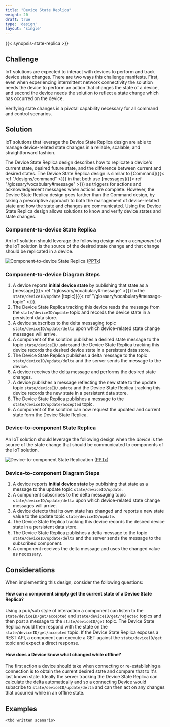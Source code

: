 ```yaml
---
title: "Device State Replica"
weight: 20
draft: true
type: 'design'
layout: 'single'
---
```


{{< synopsis-state-replica >}}
<!--more-->

## Challenge
IoT solutions are expected to interact with devices to perform and track device state changes. There are two ways this challenge manifests. First, even when experiencing intermittent network connectivity the solution needs the device to perform an action that changes the state of a device, and second the device needs the solution to reflect a state change which has occurred on the device.

Verifying state changes is a pivotal capability necessary for all command and control scenarios. 

## Solution
IoT solutions that leverage the Device State Replica design are able to manage device-related state changes in a reliable, scalable, and straightforward fashion. 

The Device State Replica design describes how to replicate a device's current state, desired future state, and the difference between current and desired states. The Device State Replica design is similar to [Command]({{< ref "/designs/command" >}}) in that both use [messages]({{< ref "/glossary/vocabulary#message" >}}) as triggers for actions and acknowledgement messages when actions are complete. However, the Device State Replica design goes farther than the Command design, by taking a prescriptive approach to both the management of device-related state and how the state and changes are communicated. Using the Device State Replica design allows solutions to know and verify device states and state changes.

### Component-to-device State Replica

An IoT solution should leverage the following design when a *component* of the IoT solution is the source of the desired state change and that change should be replicated in a device.

![Component-to-device State Replica](c2d-state.png) ([PPTx](/designs/iot-atlas-patterns.pptx))

### Component-to-device Diagram Steps

1. A device reports **initial device state** by publishing that state as a [message]({{< ref "/glossary/vocabulary#message" >}}) to the `state/deviceID/update` [topic]({{< ref "/glossary/vocabulary#message-topic" >}}).
2. The Device State Replica tracking this device reads the message from the `state/deviceID/update` topic and records the device state in a persistent data store.
3. A device subscribes to the delta messaging topic `state/deviceID/update/delta` upon which device-related state change messages will arrive.
4. A component of the solution publishes a desired state message to the topic `state/deviceID/update`and the Device State Replica tracking this device records the desired device state in a persistent data store.
5. The Device State Replica publishes a delta message to the topic `state/deviceID/update/delta` and the server sends the message to the device.
6. A device receives the delta message and performs the desired state changes.
7. A device publishes a message reflecting the new state to the update topic `state/deviceID/update` and the Device State Replica tracking this device records the new state in a persistent data store.
8. The Device State Replica publishes a message to the `state/deviceID/update/accepted` topic.
9. A component of the solution can now request the updated and current state form the Device State Replica.

### Device-to-component State Replica

An IoT solution should leverage the following design when the *device* is the source of the state change that should be communicated to components of the IoT solution.

![Device-to-component State Replication](d2c-state.png) ([PPTx](/designs/iot-atlas-patterns.pptx))

### Device-to-component Diagram Steps
1. A device reports **initial device state** by publishing that state as a message to the update topic `state/deviceID/update`.
2. A component subscribes to the delta messaging topic `state/deviceID/update/delta` upon which device-related state change messages will arrive.
3. A device detects that its own state has changed and reports a new state value to the update topic `state/deviceID/update`.
4. The Device State Replica tracking this device records the desired device state in a persistent data store.
5. The Device State Replica publishes a delta message to the topic `state/deviceID/update/delta` and the server sends the message to the subscribed component.
6. A component receives the delta message and uses the changed value as necessary.  

## Considerations
When implementing this design, consider the following questions:

#### How can a component simply get the current state of a Device State Replica?
Using a pub/sub style of interaction a component can listen to the `state/deviceID/get/accepted` and `state/deviceID/get/rejected` topics and then post a message to the `state/deviceID/get` topic. The Device State Replica would then respond with the state on the `state/deviceID/get/accepted` topic. If the Device State Replica exposes a REST API, a component can execute a GET against the `state/deviceID/get` topic and expect a direct response. 

#### How does a Device know what changed while offline?
The first action a device should take when connecting or re-establishing a connection is to obtain the current desired state and compare that to it's last known state. Ideally the server tracking the Device State Replica can calculate the delta automatically and so a connecting Device would subscribe to `state/deviceID/update/delta` and can then act on any changes that occurred while in an offline state.

## Examples
    <tbd written scenario>